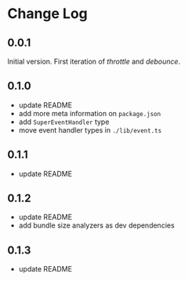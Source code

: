 # Change Log

## 0.0.1
Initial version.
First iteration of *throttle* and *debounce*.

## 0.1.0
- update README
- add more meta information on `package.json`
- add `SuperEventHandler` type
- move event handler types in `./lib/event.ts`

## 0.1.1
- update README

## 0.1.2
- update README
- add bundle size analyzers as dev dependencies

## 0.1.3
- update README
